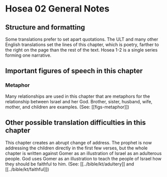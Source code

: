 # Hosea 02 General Notes
## Structure and formatting

Some translations prefer to set apart quotations. The ULT and many other English translations set the lines of this chapter, which is poetry, farther to the right on the page than the rest of the text. Hosea 1-2 is a single series forming one narrative.

## Important figures of speech in this chapter

### Metaphor
Many relationships are used in this chapter that are metaphors for the relationship between Israel and her God. Brother, sister, husband, wife, mother, and children are examples. (See: [[figs-metaphor]])

## Other possible translation difficulties in this chapter

This chapter creates an abrupt change of address. The prophet is now addressing the children directly in the first few verses, but the whole chapter is written against Gomer as an illustration of Israel as an adulterous people. God uses Gomer as an illustration to teach the people of Israel how they should be faithful to him. (See: [[../bible/kt/adultery]] and [[../bible/kt/faithful]])